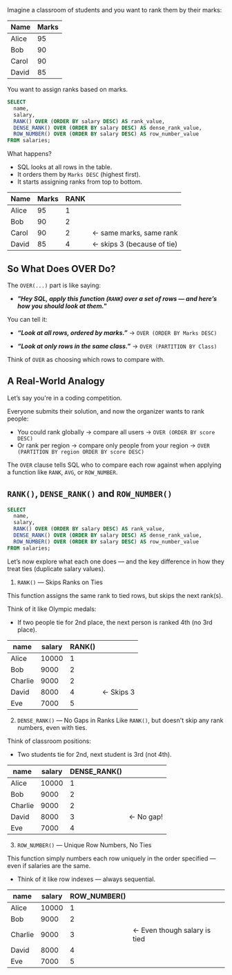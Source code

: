 Imagine a classroom of students and you want to rank them by their marks:

| Name  | Marks |
| ----- | ----- |
| Alice | 95    |
| Bob   | 90    |
| Carol | 90    |
| David | 85    |

You want to assign ranks based on marks.

```sql
SELECT
  name,
  salary,
  RANK() OVER (ORDER BY salary DESC) AS rank_value,
  DENSE_RANK() OVER (ORDER BY salary DESC) AS dense_rank_value,
  ROW_NUMBER() OVER (ORDER BY salary DESC) AS row_number_value
FROM salaries;
```

What happens?

- SQL looks at all rows in the table.
- It orders them by `Marks DESC` (highest first).
- It starts assigning ranks from top to bottom.

| Name  | Marks | RANK |                            |
| ----- | ----- | ---- | -------------------------- |
| Alice | 95    | 1    |                            |
| Bob   | 90    | 2    |                            |
| Carol | 90    | 2    | ← same marks, same rank    |
| David | 85    | 4    | ← skips 3 (because of tie) |

## So What Does OVER Do?

The `OVER(...)` part is like saying:

- **_"Hey SQL, apply this function (`RANK`) over a set of rows — and here’s how you should look at them."_**

You can tell it:

- **_“Look at all rows, ordered by marks.”_** → `OVER (ORDER BY Marks DESC)`

- **_“Look at only rows in the same class.”_** → `OVER (PARTITION BY Class)`

Think of `OVER` as choosing which rows to compare with.

## A Real-World Analogy

Let’s say you're in a coding competition.

Everyone submits their solution, and now the organizer wants to rank people:

- You could rank globally → compare all users → `OVER (ORDER BY score DESC)`
- Or rank per region → compare only people from your region → `OVER (PARTITION BY region ORDER BY score DESC)`

The `OVER` clause tells SQL who to compare each row against when applying a function like `RANK`, `AVG`, or `ROW_NUMBER`.

## `RANK()`, `DENSE_RANK()` and `ROW_NUMBER()`

```sql
SELECT
  name,
  salary,
  RANK() OVER (ORDER BY salary DESC) AS rank_value,
  DENSE_RANK() OVER (ORDER BY salary DESC) AS dense_rank_value,
  ROW_NUMBER() OVER (ORDER BY salary DESC) AS row_number_value
FROM salaries;
```

Let’s now explore what each one does — and the key difference in how they treat ties (duplicate salary values).

1. `RANK()` — Skips Ranks on Ties

This function assigns the same rank to tied rows, but skips the next rank(s).

Think of it like Olympic medals:

- If two people tie for 2nd place, the next person is ranked 4th (no 3rd place).

| name    | salary | RANK() |           |
| ------- | ------ | ------ | --------- |
| Alice   | 10000  | 1      |           |
| Bob     | 9000   | 2      |           |
| Charlie | 9000   | 2      |           |
| David   | 8000   | 4      | ← Skips 3 |
| Eve     | 7000   | 5      |           |

2. `DENSE_RANK()` — No Gaps in Ranks
   Like `RANK()`, but doesn't skip any rank numbers, even with ties.

Think of classroom positions:

- Two students tie for 2nd, next student is 3rd (not 4th).

| name    | salary | DENSE_RANK() |           |
| ------- | ------ | ------------ | --------- |
| Alice   | 10000  | 1            |           |
| Bob     | 9000   | 2            |           |
| Charlie | 9000   | 2            |           |
| David   | 8000   | 3            | ← No gap! |
| Eve     | 7000   | 4            |           |

3. `ROW_NUMBER()` — Unique Row Numbers, No Ties

This function simply numbers each row uniquely in the order specified — even if salaries are the same.

- Think of it like row indexes — always sequential.

| name    | salary | ROW_NUMBER() |                              |
| ------- | ------ | ------------ | ---------------------------- |
| Alice   | 10000  | 1            |                              |
| Bob     | 9000   | 2            |                              |
| Charlie | 9000   | 3            | ← Even though salary is tied |
| David   | 8000   | 4            |                              |
| Eve     | 7000   | 5            |                              |
